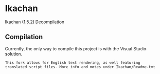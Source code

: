 # Ikachan
Ikachan (1.5.2) Decompilation

## Compilation
Currently, the only way to compile this project is with the Visual Studio solution.

~~~
This fork allows for English text rendering, as well featuring translated script files. More info and notes under Ikachan/Readme.txt